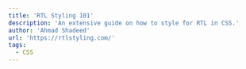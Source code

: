 ```yaml
---
title: 'RTL Styling 101'
description: 'An extensive guide on how to style for RTL in CSS.'
author: 'Ahmad Shadeed'
url: 'https://rtlstyling.com/'
tags:
  - CSS
---
```

